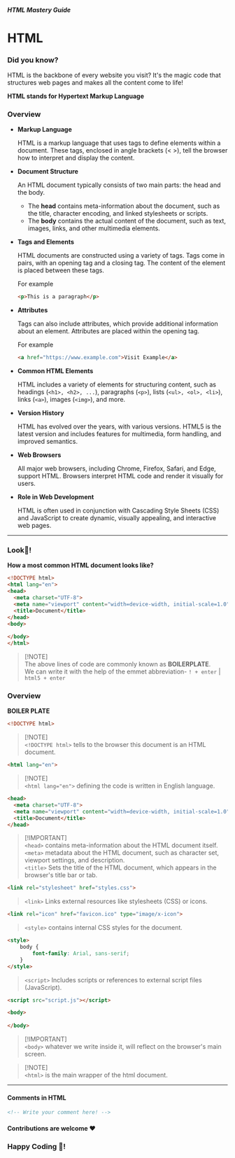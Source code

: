 ##### HTML Mastery Guide

# HTML

### Did you know?
 
 HTML is the backbone of every website you visit? It's the magic code that structures web pages and makes all the content come to life!

**HTML stands for Hypertext Markup Language**

### Overview
- **Markup Language**

  HTML is a markup language that uses tags to define elements within a document. These tags, enclosed in angle brackets (< >), tell the browser how to interpret and display the content.

- **Document Structure**

  An HTML document typically consists of two main parts: the head and the body.

    - The **head** contains meta-information about the document, such as the title, character encoding, and linked stylesheets or scripts.
    - The **body** contains the actual content of the document, such as text, images, links, and other multimedia elements.

- **Tags and Elements**

  HTML documents are constructed using a variety of tags. Tags come in pairs, with an opening tag and a closing tag. The content of the element is placed between these tags.

  For example
  ```html
  <p>This is a paragraph</p>
  ```
- **Attributes**

  Tags can also include attributes, which provide additional information about an element. Attributes are placed within the opening tag.

  For example
  ```html
  <a href="https://www.example.com">Visit Example</a>
  ```
- **Common HTML Elements**

  HTML includes a variety of elements for structuring content, such as headings (`<h1>, <h2>, ...`), paragraphs (`<p>`), lists (`<ul>, <ol>, <li>`), links (`<a>`), images (`<img>`), and more.
- **Version History**
  
  HTML has evolved over the years, with various versions. HTML5 is the latest version and includes features for multimedia, form handling, and improved semantics.

- **Web Browsers**
  
  All major web browsers, including Chrome, Firefox, Safari, and Edge, support HTML. Browsers interpret HTML code and render it visually for users.

- **Role in Web Development**

  HTML is often used in conjunction with Cascading Style Sheets (CSS) and JavaScript to create dynamic, visually appealing, and interactive web pages.

***
 
### Look👀!
**How a most common HTML document looks like?**

```html
<!DOCTYPE html>
<html lang="en">
<head>
  <meta charset="UTF-8">
  <meta name="viewport" content="width=device-width, initial-scale=1.0">
  <title>Document</title>
</head>
<body>
  
</body>
</html>
```
> [!NOTE]\
> The above lines of code are commonly known as **BOILERPLATE**.\
> We can write it with the help of the emmet abbreviation- `! + enter` | `html5 + enter`

### Overview
**BOILER PLATE**
```html
<!DOCTYPE html>
```
> [!NOTE]\
> `<!DOCTYPE html>` tells to the browser this document is an HTML document.

```html
<html lang="en">
```
> [!NOTE]\
> `<html lang="en">` defining the code is written in English language.

```html
<head>
  <meta charset="UTF-8">
  <meta name="viewport" content="width=device-width, initial-scale=1.0">
  <title>Document</title>
</head>
```
> [!IMPORTANT]\
> `<head>` contains meta-information about the HTML document itself.\
> `<meta>` metadata about the HTML document, such as character set, viewport settings, and description.\
> `<title>` Sets the title of the HTML document, which appears in the browser's title bar or tab.
```html
<link rel="stylesheet" href="styles.css">
```
> `<link>` Links external resources like stylesheets (CSS) or icons.
```html
<link rel="icon" href="favicon.ico" type="image/x-icon">
```
> `<style>` contains internal CSS styles for the document.
```html
<style>
    body {
        font-family: Arial, sans-serif;
    }
</style>
```
> `<script>` Includes scripts or references to external script files (JavaScript).
```html
<script src="script.js"></script>
```

```html
<body>
  
</body>
```
> [!IMPORTANT]\
> `<body>` whatever we write inside it, will reflect on the browser's main screen.

> [!NOTE]\
> `<html>` is the main wrapper of the html document.

***

#### Comments in HTML
```html
<!-- Write your comment here! -->
```

#### Contributions are welcome ❤️
### Happy Coding 🤝!
